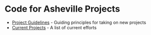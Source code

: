 # Code for Asheville Projects

* [Project Guidelines](project-guidelines.md) - Guiding principles for taking on new projects
* [Current Projects](current-projects.md) - A list of current efforts

